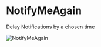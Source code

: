 NotifyMeAgain
=============

Delay Notifications by a chosen time


![NotifyMeAgain](http://cl.ly/X0rL/IMG_0158.PNG)
